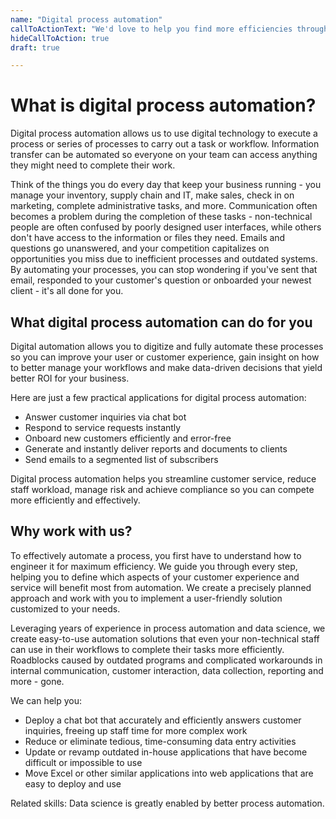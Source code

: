 ```yaml
---
name: "Digital process automation"
callToActionText: "We'd love to help you find more efficiencies through process automation. Contact us today."
hideCallToAction: true
draft: true

---
```


# What is digital process automation?

Digital process automation allows us to use digital technology to execute a process or series of processes to carry out a task or workflow. Information transfer can be automated so everyone on your team can access anything they might need to complete their work.

Think of the things you do every day that keep your business running - you manage your inventory, supply chain and IT, make sales, check in on marketing, complete administrative tasks, and more. Communication often becomes a problem during the completion of these tasks - non-technical people are often confused by poorly designed user interfaces, while others don't have access to the information or files they need. Emails and questions go unanswered, and your competition capitalizes on opportunities you miss due to inefficient processes and outdated systems. By automating your processes, you can stop wondering if you've sent that email, responded to your customer's question or onboarded your newest client - it's all done for you.

## What digital process automation can do for you

Digital automation allows you to digitize and fully automate these processes so you can improve your user or customer experience, gain insight on how to better manage your workflows and make data-driven decisions that yield better ROI for your business.

Here are just a few practical applications for digital process automation:

- Answer customer inquiries via chat bot 
- Respond to service requests instantly 
-  Onboard new customers efficiently and error-free 
- Generate and instantly deliver reports and documents to clients 
- Send emails to a segmented list of subscribers 

Digital process automation helps you streamline customer service, reduce staff workload, manage risk and achieve compliance so you can compete more efficiently and effectively.

## Why work with us?

To effectively automate a process, you first have to understand how to engineer it for maximum efficiency. We guide you through every step, helping you to define which aspects of your customer experience and service will benefit most from automation. We create a precisely planned approach and work with you to implement a user-friendly solution customized to your needs. 

Leveraging years of experience in process automation and data science, we create easy-to-use automation solutions that even your non-technical staff can use in their workflows to complete their tasks more efficiently. Roadblocks caused by outdated programs and complicated workarounds in internal communication, customer interaction, data collection, reporting and more - gone. 

We can help you:

- Deploy a chat bot that accurately and efficiently answers customer inquiries, freeing up staff time for more complex work
- Reduce or eliminate tedious, time-consuming data entry activities
- Update or revamp outdated in-house applications that have become difficult or impossible to use 
- Move Excel or other similar applications into web applications that are easy to deploy and use

Related skills: Data science is greatly enabled by better process automation. 

